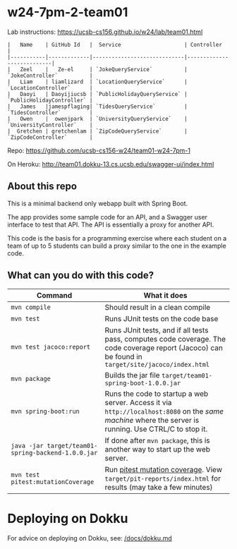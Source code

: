 # w24-7pm-2-team01

Lab instructions: <https://ucsb-cs156.github.io/w24/lab/team01.html>

```
|   Name    | GitHub Id   |  Service                    | Controller                |
|-----------|-------------|-----------------------------|---------------------------|
|   Zeel    |   Ze-el     | `JokeQueryService`          | `JokeController`          |
|   Liam    | liamlizard  | `LocationQueryService`      | `LocationController`      |
|   Daoyi   | Daoyijiucsb | `PublicHolidayQueryService` | `PublicHolidayController` |
|   James   |jamespflaging| `TidesQueryService`         | `TidesController`         |
|   Owen    |  owenjpark  | `UniversityQueryService`    | `UniversityController`    |
|  Gretchen | gretchenlam | `ZipCodeQueryService`       | `ZipCodeController`       |
```

Repo: https://github.com/ucsb-cs156-w24/team01-w24-7pm-1

On Heroku: http://team01.dokku-13.cs.ucsb.edu/swagger-ui/index.html

## About this repo

This is a minimal backend only webapp built with Spring Boot.

The app provides some sample code for an API, and a Swagger user interface
to test that API.  The API is essentially a proxy for another API.

This code is the basis for a programming exercise where each student on a
team of up to 5 students can build a proxy similar to the one in the example code.

## What can you do with this code?

| Command | What it does   |
|----------|---------------------------------------|
| `mvn compile` | Should result in a clean compile |
| `mvn test` | Runs JUnit tests on the code base |
| `mvn test jacoco:report` | Runs JUnit tests, and if all tests pass, computes code coverage.  The code coverage report (Jacoco) can be found in `target/site/jacoco/index.html` |
| `mvn package` | Builds the jar file `target/team01-spring-boot-1.0.0.jar` |
| `mvn spring-boot:run` | Runs the code to startup a web server.  Access it via `http://localhost:8080` on the *same machine* where the server is running.  Use CTRL/C to stop it. |
| `java -jar target/team01-spring-backend-1.0.0.jar` | If done after `mvn package`, this is another way to start up the web server.|
| `mvn test pitest:mutationCoverage` | Run [pitest mutation coverage](https://pitest.org).  View `target/pit-reports/index.html` for results (may take a few minutes)|

# Deploying on Dokku

For advice on deploying on Dokku, see: [/docs/dokku.md](/docs/dokku.md)

